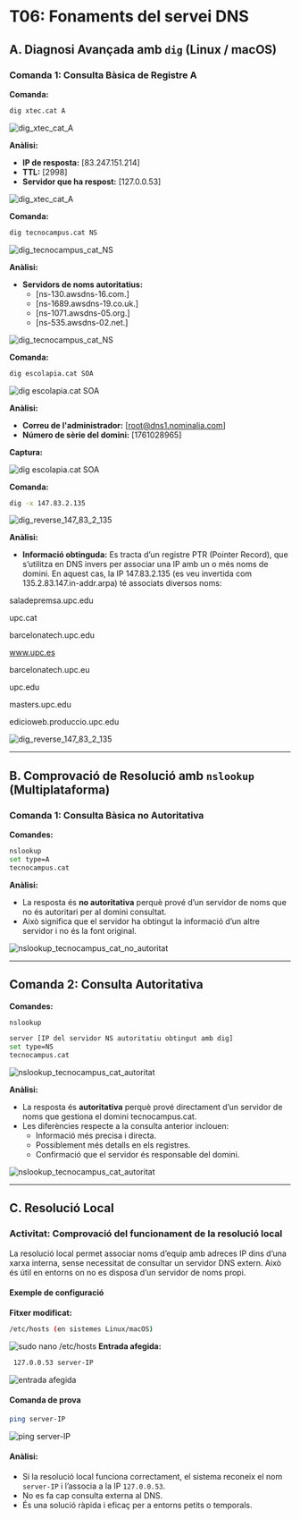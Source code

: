 # T06: Fonaments del servei DNS

## A. Diagnosi Avançada amb `dig` (Linux / macOS)

### Comanda 1: Consulta Bàsica de Registre A

**Comanda:**
```bash
dig xtec.cat A
```
![dig_xtec_cat_A](img/img2.png)

**Anàlisi:**  
- **IP de resposta:** [83.247.151.214]  
- **TTL:** [2998]  
- **Servidor que ha respost:** [127.0.0.53]

![dig_xtec_cat_A](img/img1.png)

**Comanda:**
```bash
dig tecnocampus.cat NS
```
![dig_tecnocampus_cat_NS](img/img4.png)

**Anàlisi:**  
- **Servidors de noms autoritatius:**  
  - [ns-130.awsdns-16.com.]  
  - [ns-1689.awsdns-19.co.uk.]  
  - [ns-1071.awsdns-05.org.]
  - [ns-535.awsdns-02.net.]

![dig_tecnocampus_cat_NS](img/img3.png)

**Comanda:**  
```bash
dig escolapia.cat SOA
```
![dig escolapia.cat SOA](img/img7.png)


**Anàlisi:**  
- **Correu de l'administrador:** [root@dns1.nominalia.com]  
- **Número de sèrie del domini:** [1761028965]

**Captura:** 

![dig escolapia.cat SOA](img/img12.png)

**Comanda:**
```bash
dig -x 147.83.2.135
```
![dig_reverse_147_83_2_135](img/img9.png)

**Anàlisi:**  
- **Informació obtinguda:** Es tracta d’un registre PTR (Pointer Record), que s’utilitza en DNS invers per associar una IP amb un o més noms de domini.
En aquest cas, la IP 147.83.2.135 (es veu invertida com 135.2.83.147.in-addr.arpa) té associats diversos noms:

saladepremsa.upc.edu

upc.cat

barcelonatech.upc.edu

www.upc.es

barcelonatech.upc.eu

upc.edu

masters.upc.edu

edicioweb.produccio.upc.edu

![dig_reverse_147_83_2_135](img/img8.png)

---

## B. Comprovació de Resolució amb `nslookup` (Multiplataforma)

### Comanda 1: Consulta Bàsica no Autoritativa

**Comandes:**
```bash
nslookup
set type=A
tecnocampus.cat
 ```
 **Anàlisi:**
- La resposta és **no autoritativa** perquè prové d’un servidor de noms que no és autoritari per al domini consultat.
- Això significa que el servidor ha obtingut la informació d’un altre servidor i no és la font original.

![nslookup_tecnocampus_cat_no_autoritat](img/img10.png)

---

## Comanda 2: Consulta Autoritativa

**Comandes:**
```bash
nslookup

server [IP del servidor NS autoritatiu obtingut amb dig]
set type=NS
tecnocampus.cat
```
![nslookup_tecnocampus_cat_autoritat](img/img14.png)

**Anàlisi:**
- La resposta és **autoritativa** perquè prové directament d’un servidor de noms que gestiona el domini tecnocampus.cat.
- Les diferències respecte a la consulta anterior inclouen:
  - Informació més precisa i directa.
  - Possiblement més detalls en els registres.
  - Confirmació que el servidor és responsable del domini.

![nslookup_tecnocampus_cat_autoritat](img/img13.png)

---

## C. Resolució Local

### Activitat: Comprovació del funcionament de la resolució local

La resolució local permet associar noms d’equip amb adreces IP dins d’una xarxa interna, sense necessitat de consultar un servidor DNS extern. Això és útil en entorns on no es disposa d’un servidor de noms propi.

#### Exemple de configuració

**Fitxer modificat:** 
```bash
/etc/hosts (en sistemes Linux/macOS)
```
![sudo nano /etc/hosts](img/img17.png)
**Entrada afegida:**
```bash
 127.0.0.53 server-IP
```
![entrada afegida](img/img16.png)

 #### Comanda de prova
 ```bash
 ping server-IP
 ```
![ping server-IP](img/img15.png)

 #### Anàlisi:
- Si la resolució local funciona correctament, el sistema reconeix el nom `server-IP` i l’associa a la IP `127.0.0.53`.
- No es fa cap consulta externa al DNS.
- És una solució ràpida i eficaç per a entorns petits o temporals.

 
